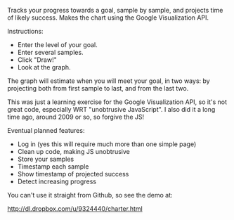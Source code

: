 Tracks your progress towards a goal, sample by sample, and projects
time of likely success.  Makes the chart using the Google
Visualization API.

Instructions:
- Enter the level of your goal.
- Enter several samples.
- Click "Draw!"
- Look at the graph.

The graph will estimate when you will meet your goal, in two ways: by
projecting both from first sample to last, and from the last two.

This was just a learning exercise for the Google Visualization API, so
it's not great code, especially WRT "unobtrusive JavaScript".  I also
did it a long time ago, around 2009 or so, so forgive the JS!

Eventual planned features:
- Log in (yes this will require much more than one simple page)
- Clean up code, making JS unobtrusive
- Store your samples
- Timestamp each sample
- Show timestamp of projected success
- Detect increasing progress

You can't use it straight from Github, so see the demo at:

http://dl.dropbox.com/u/9324440/charter.html
